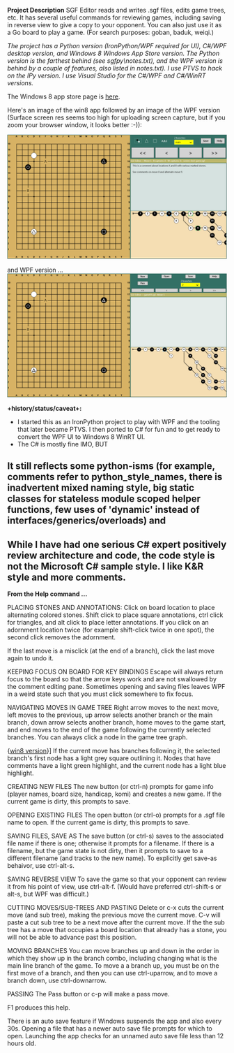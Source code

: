 **Project Description**
SGF Editor reads and writes .sgf files, edits game trees, etc.  It has several useful commands for reviewing games, including saving in reverse view to give a copy to your opponent.  You can also just use it as a Go board to play a game.  (For search purposes: goban, baduk, weiqi.)

_The project has a Python version (IronPython/WPF required for UI), C#/WPF desktop version, and Windows 8 Windows App Store version.  The Python version is the farthest behind (see sgfpy\notes.txt), and the WPF version is behind by a couple of features, also listed in notes.txt).  I use PTVS to hack on the IPy version.  I use Visual Studio for the C#/WPF and C#/WinRT versions._

The Windows 8 app store page is [here](http://apps.microsoft.com/windows/app/sgfeditor/4770d48e-0179-4ada-a7ed-8382c85d949a).

Here's an image of the win8 app followed by an image of the WPF version (Surface screen res seems too high for uploading screen capture, but if you zoom your browser window, it looks better :-)):

![](Home_screenshotwin8.png)


and WPF version ...
![](Home_capture.png)


**+history/status/caveat+:**
* I started this as an IronPython project to play with WPF and the tooling that later became PTVS.  I then ported to C# for fun and to get ready to convert the WPF UI to Windows 8 WinRT UI.  
* The C# is mostly fine IMO, BUT
## It still reflects some python-isms (for example, comments refer to python_style_names, there is inadvertent mixed naming style, big static classes for stateless module scoped helper functions, few uses of 'dynamic' instead of interfaces/generics/overloads) and 
## While I have had one serious C# expert positively review architecture and code, the code style is not the Microsoft C# sample style.  I like K&R style and more comments.


**From the Help command ...**

PLACING STONES AND ANNOTATIONS:
Click on board location to place alternating colored stones.
Shift click to place square annotations, ctrl click for triangles, and
alt click to place letter annotations.  If you click on an adornment location
twice (for example shift-click twice in one spot), the second click removes
the adornment.

If the last move is a misclick (at the end of a branch), click the last move again to undo it.

KEEPING FOCUS ON BOARD FOR KEY BINDINGS
Escape will always return focus to the board so that the arrow keys work
and are not swallowed by the comment editing pane.  Sometimes opening and
saving files leaves WPF in a weird state such that you must click somewhere
to fix focus.

NAVIGATING MOVES IN GAME TREE
Right arrow moves to the next move, left moves to the previous, up arrow selects
another branch or the main branch, down arrow selects another branch, home moves
to the game start, and end moves to the end of the game following the currently
selected branches.  You can always click a node in the game tree graph.

{[win8 version](win8-version)}] If the current move has branches following it, the selected branch's first node has a
light grey square outlining it. Nodes that have comments have a light green
highlight, and the current node has a light blue highlight.


CREATING NEW FILES
The new button (or ctrl-n) prompts for game info (player names, board size,
handicap, komi) and creates a new game.  If the current game is dirty, this prompts
to save.

OPENING EXISTING FILES
The open button (or ctrl-o) prompts for a .sgf file name to open.  If the current
game is dirty, this prompts to save.

SAVING FILES, SAVE AS
The save button (or ctrl-s) saves to the associated file name if there is one;
otherwise it prompts for a filename.  If there is a filename, but the game state
is not dirty, then it prompts to save to a different filename (and tracks to the
new name).  To explicitly get save-as behaivor, use ctrl-alt-s.

SAVING REVERSE VIEW
To save the game so that your opponent can review it from his point of view, use
ctrl-alt-f.  (Would have preferred ctrl-shift-s or alt-s, but WPF was difficult.)

CUTTING MOVES/SUB-TREES AND PASTING
Delete or c-x cuts the current move (and sub tree), making the previous move the
current move.  C-v will paste a cut sub tree to be a next move after the current
move.  If the the sub tree has a move that occupies a board location that already
has a stone, you will not be able to advance past this position.

MOVING BRANCHES
You can move branches up and down in the order in which they show up in the branch
combo, including changing what is the main line branch of the game.  To move a
a branch up, you must be on the first move of a branch, and then you can use
ctrl-uparrow, and to move a branch down, use ctrl-downarrow.

PASSING
The Pass button or c-p will make a pass move.

F1 produces this help.

There is an auto save feature if Windows suspends the app and also every 30s.
Opening a file that has a newer auto save file prompts for which to open.  Launching
the app checks for an unnamed auto save file less than 12 hours old.

